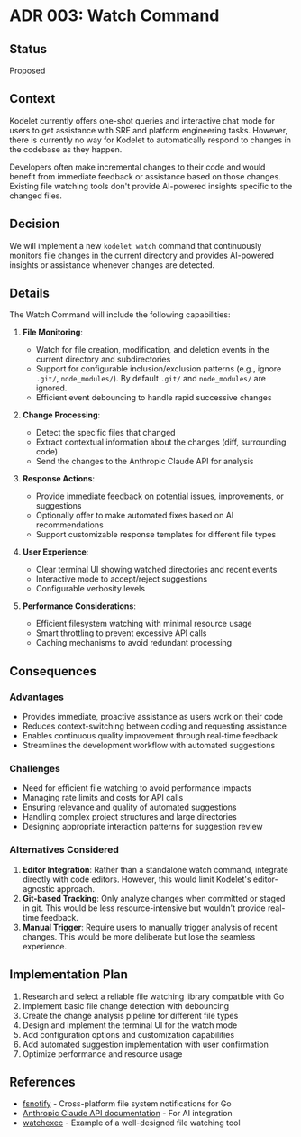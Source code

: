 # ADR 003: Watch Command

## Status

Proposed

## Context

Kodelet currently offers one-shot queries and interactive chat mode for users to get assistance with SRE and platform engineering tasks. However, there is currently no way for Kodelet to automatically respond to changes in the codebase as they happen.

Developers often make incremental changes to their code and would benefit from immediate feedback or assistance based on those changes. Existing file watching tools don't provide AI-powered insights specific to the changed files.

## Decision

We will implement a new `kodelet watch` command that continuously monitors file changes in the current directory and provides AI-powered insights or assistance whenever changes are detected.

## Details

The Watch Command will include the following capabilities:

1. **File Monitoring**:
   - Watch for file creation, modification, and deletion events in the current directory and subdirectories
   - Support for configurable inclusion/exclusion patterns (e.g., ignore `.git/`, `node_modules/`). By default `.git/` and `node_modules/` are ignored.
   - Efficient event debouncing to handle rapid successive changes

2. **Change Processing**:
   - Detect the specific files that changed
   - Extract contextual information about the changes (diff, surrounding code)
   - Send the changes to the Anthropic Claude API for analysis

3. **Response Actions**:
   - Provide immediate feedback on potential issues, improvements, or suggestions
   - Optionally offer to make automated fixes based on AI recommendations
   - Support customizable response templates for different file types

4. **User Experience**:
   - Clear terminal UI showing watched directories and recent events
   - Interactive mode to accept/reject suggestions
   - Configurable verbosity levels

5. **Performance Considerations**:
   - Efficient filesystem watching with minimal resource usage
   - Smart throttling to prevent excessive API calls
   - Caching mechanisms to avoid redundant processing

## Consequences

### Advantages

- Provides immediate, proactive assistance as users work on their code
- Reduces context-switching between coding and requesting assistance
- Enables continuous quality improvement through real-time feedback
- Streamlines the development workflow with automated suggestions

### Challenges

- Need for efficient file watching to avoid performance impacts
- Managing rate limits and costs for API calls
- Ensuring relevance and quality of automated suggestions
- Handling complex project structures and large directories
- Designing appropriate interaction patterns for suggestion review

### Alternatives Considered

1. **Editor Integration**: Rather than a standalone watch command, integrate directly with code editors. However, this would limit Kodelet's editor-agnostic approach.
2. **Git-based Tracking**: Only analyze changes when committed or staged in git. This would be less resource-intensive but wouldn't provide real-time feedback.
3. **Manual Trigger**: Require users to manually trigger analysis of recent changes. This would be more deliberate but lose the seamless experience.

## Implementation Plan

1. Research and select a reliable file watching library compatible with Go
2. Implement basic file change detection with debouncing
3. Create the change analysis pipeline for different file types
4. Design and implement the terminal UI for the watch mode
5. Add configuration options and customization capabilities
6. Add automated suggestion implementation with user confirmation
7. Optimize performance and resource usage

## References

- [fsnotify](https://github.com/fsnotify/fsnotify) - Cross-platform file system notifications for Go
- [Anthropic Claude API documentation](https://docs.anthropic.com/claude/reference) - For AI integration
- [watchexec](https://github.com/watchexec/watchexec) - Example of a well-designed file watching tool
